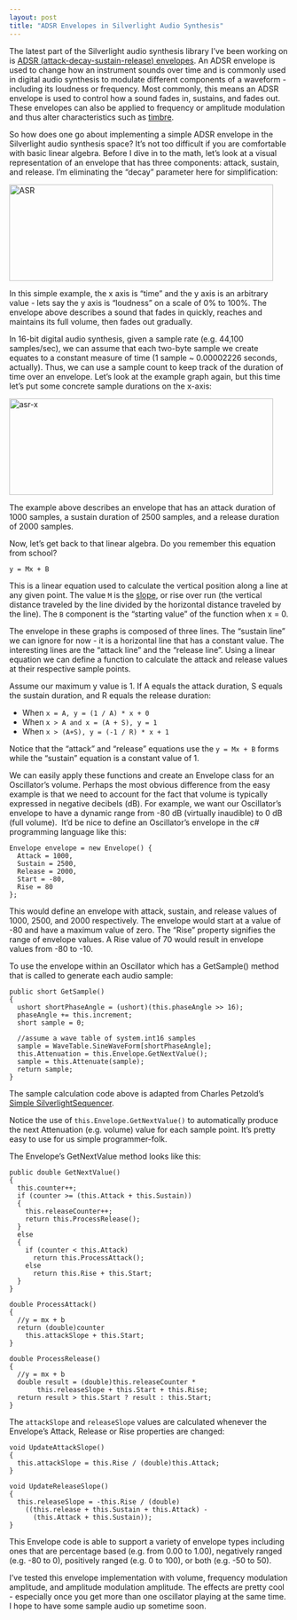 ```yaml
---
layout: post
title: "ADSR Envelopes in Silverlight Audio Synthesis"
---
```



<p>The latest part of the Silverlight audio synthesis library I&#8217;ve been working on         is <a target="_blank" href="http://en.wikipedia.org/wiki/ADSR_envelope">ADSR (attack-decay-sustain-release)             envelopes</a>. An ADSR envelope is used to change how an instrument sounds over         time and is commonly used in digital audio synthesis to modulate different components         of a waveform - including its loudness or frequency. Most commonly, this means an         ADSR envelope is used to control how a sound fades in, sustains, and fades out.         These envelopes can also be applied to frequency or amplitude modulation and thus         alter characteristics such as <a target="_blank" href="http://en.wikipedia.org/wiki/Timbre">timbre</a>.</p>




<p>So how does one go about implementing a simple ADSR envelope in the Silverlight         audio synthesis space? It&#8217;s not too difficult if you are comfortable with basic         linear algebra. Before I dive in to the math, let&#8217;s look at a visual representation         of an envelope that has three components: attack, sustain, and release. I&#8217;m eliminating         the &#8220;decay&#8221; parameter here for simplification:</p>




<p><a title="ASR by kindohm, on Flickr" href="http://www.flickr.com/photos/kindohm/4109327855/" target="_blank"><img src="http://farm3.static.flickr.com/2679/4109327855_50f72e4d7c_o.png" alt="ASR" width="476" height="174"/></a></p>




<p>In this simple example, the x axis is &#8220;time&#8221; and the y axis is an arbitrary value         - lets say the y axis is &#8220;loudness&#8221; on a scale of 0% to 100%. The envelope above         describes a sound that fades in quickly, reaches and maintains its full volume,         then fades out gradually.</p>




<p>In 16-bit digital audio synthesis, given a sample rate (e.g. 44,100 samples/sec),         we can assume that each two-byte sample we create equates to a constant measure         of time (1 sample ~ 0.00002226 seconds, actually). Thus, we can use a sample count         to keep track of the duration of time over an envelope. Let&#8217;s look at the example         graph again, but this time let&#8217;s put some concrete sample durations on the x-axis:</p>




<p><a title="asr-x by kindohm, on Flickr" href="http://www.flickr.com/photos/kindohm/4110091458/" target="_blank"><img src="http://farm3.static.flickr.com/2571/4110091458_4948e52c14_o.png" alt="asr-x" width="476" height="174"/></a></p>




<p>The example above describes an envelope that has an attack duration of 1000 samples,         a sustain duration of 2500 samples, and a release duration of 2000 samples.</p>




<p>Now, let&#8217;s get back to that linear algebra. Do you remember this equation from school?</p>




<p><code>y = Mx + B</code></p>




<p>This is a linear equation used to calculate the vertical position along a line at         any given point. The value <code>M</code> is the <a target="_blank" href="http://en.wikipedia.org/wiki/Slope">slope</a>, or rise over run (the vertical distance traveled by the line divided by the horizontal distance traveled by the line). The <code>B</code> component is the &#8220;starting value&#8221; of the function when x         = 0.</p>




<p>The envelope in these graphs is composed of three lines. The &#8220;sustain line&#8221; we can         ignore for now - it is a horizontal line that has a constant value. The interesting         lines are the &#8220;attack line&#8221; and the &#8220;release line&#8221;. Using a linear equation we can         define a function to calculate the attack and release values at their respective         sample points.</p>




<p>Assume our maximum y value is 1. If A equals the attack duration, S equals the sustain         duration, and R equals the release duration:</p>




<ul>
<li>When <code>x = A, y = (1 / A) * x + 0</code></li> 
<li>When <code>x &gt; A and x = (A + S), y = 1</code></li> 
<li>When <code>x &gt; (A+S), y = (-1 / R) * x + 1</code></li> </ul>
<p>Notice that the &#8220;attack&#8221; and &#8220;release&#8221; equations use the <code>y = Mx + B</code> forms while the &#8220;sustain&#8221; equation is a constant value of 1.</p>




<p>We can easily apply these functions and create an Envelope class for an Oscillator&#8217;s         volume. Perhaps the most obvious difference from the easy example is that we need to account for the fact that         volume is typically expressed in negative decibels (dB). For example, we want our Oscillator&#8217;s envelope         to have a dynamic range from -80&#160;dB (virtually inaudible) to 0&#160;dB (full volume).  It&#8217;d be nice to define an Oscillator&#8217;s envelope in the c# programming language like         this:</p>




<pre><code>Envelope envelope = new Envelope() { 
  Attack = 1000, 
  Sustain = 2500, 
  Release = 2000, 
  Start = -80, 
  Rise = 80 
};</code></pre>
<p>This would define an envelope with attack, sustain, and release values of 1000,         2500, and 2000 respectively. The envelope would start at a value of -80 and have         a maximum value of zero. The &#8220;Rise&#8221; property signifies the range of envelope values.         A Rise value of 70 would result in envelope values from -80 to -10.</p>




<p>To use the envelope within an Oscillator which has a GetSample() method that is called to      generate each audio sample:</p>




<pre><code>public short GetSample()
{
  ushort shortPhaseAngle = (ushort)(this.phaseAngle &gt;&gt; 16);
  phaseAngle += this.increment;
  short sample = 0;

  //assume a wave table of system.int16 samples
  sample = WaveTable.SineWaveForm[shortPhaseAngle];
  this.Attenuation = this.Envelope.GetNextValue();
  sample = this.Attenuate(sample);
  return sample;   
}</code></pre>
<p>The sample calculation code above is adapted from Charles Petzold&#8217;s <a target="_blank" href="http://www.charlespetzold.com/blog/2009/07/Simple-Electronic-Music-Sequencer-for-Silverlight.html">Simple SilverlightSequencer</a>.</p>




<p>Notice the use of <code>this.Envelope.GetNextValue()</code> to automatically produce the next Attenuation (e.g. volume) value for each sample point.  It&#8217;s pretty easy to use for us simple programmer-folk.</p>




<p>The Envelope&#8217;s GetNextValue method looks like this:</p>




<pre><code>public double GetNextValue()
{
  this.counter++;
  if (counter &gt;= (this.Attack + this.Sustain))
  {
    this.releaseCounter++;
    return this.ProcessRelease();
  }
  else
  {
    if (counter &lt; this.Attack)
      return this.ProcessAttack();
    else
      return this.Rise + this.Start;
  }
}

double ProcessAttack()
{
  //y = mx + b
  return (double)counter 
    this.attackSlope + this.Start;
}

double ProcessRelease()
{
  //y = mx + b
  double result = (double)this.releaseCounter * 
       this.releaseSlope + this.Start + this.Rise;
  return result &gt; this.Start ? result : this.Start;
}</code></pre>
<p>The <code>attackSlope</code> and <code>releaseSlope</code> values are calculated whenever the Envelope&#8217;s Attack, Release or Rise properties are changed:</p>




<pre><code>void UpdateAttackSlope()
{
  this.attackSlope = this.Rise / (double)this.Attack;
}

void UpdateReleaseSlope()
{
  this.releaseSlope = -this.Rise / (double)
    ((this.release + this.Sustain + this.Attack) - 
      (this.Attack + this.Sustain));
}</code></pre>
<p>This Envelope code is able to support a variety of envelope types including ones that are percentage based (e.g. from 0.00 to 1.00), negatively ranged (e.g. -80 to 0), positively ranged (e.g. 0 to 100), or both (e.g. -50 to 50).</p>




<p>I&#8217;ve tested this envelope implementation with volume, frequency modulation amplitude, and amplitude modulation     amplitude.  The effects are pretty cool - especially once you get more than one oscillator playing at the      same time.  I hope to have some sample audio up sometime soon.</p>





